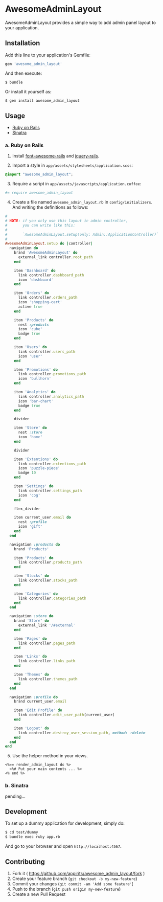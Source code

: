 # AwesomeAdminLayout

AwesomeAdminLayout provides a simple way to add admin panel layout to your application.

## Installation

Add this line to your application's Gemfile:

```ruby
gem 'awesome_admin_layout'
```

And then execute:

```sh
$ bundle
```

Or install it yourself as:

```sh
$ gem install awesome_admin_layout
```

## Usage

- [Ruby on Rails](#a-ruby-on-rails)
- [Sinatra](#b-sinatra)

### a. Ruby on Rails

1. Install [font-awesome-rails](https://github.com/bokmann/font-awesome-rails) and [jquery-rails](https://github.com/rails/jquery-rails).

2. Import a style in `app/assets/stylesheets/application.scss`:

  ```scss
  @import "awesome_admin_layout";
  ```

3. Require a script in `app/assets/javascripts/application.coffee`:

  ```coffee
  #= require awesome_admin_layout
  ```

4. Create a file named `awesome_admin_layout.rb` in `config/initializers`.
   And writing the definitions as follows:

  ```ruby
  #
  # NOTE: if you only use this layout in admin controller,
  #       you can write like this:
  #
  #       `AwesomeAdminLayout.setup(only: Admin::ApplicationController)`
  #
  AwesomeAdminLayout.setup do |controller|
    navigation do
      brand 'AwesomeAdminLayout' do
        external_link controller.root_path
      end

      item 'Dashboard' do
        link controller.dashboard_path
        icon 'dashboard'
      end

      item 'Orders' do
        link controller.orders_path
        icon 'shopping-cart'
        active true
      end

      item 'Products' do
        nest :products
        icon 'cube'
        badge true
      end

      item 'Users' do
        link controller.users_path
        icon 'user'
      end

      item 'Promotions' do
        link controller.promotions_path
        icon 'bullhorn'
      end

      item 'Analytics' do
        link controller.analytics_path
        icon 'bar-chart'
        badge true
      end

      divider

      item 'Store' do
        nest :store
        icon 'home'
      end

      divider

      item 'Extentions' do
        link controller.extentions_path
        icon 'puzzle-piece'
        badge 10
      end

      item 'Settings' do
        link controller.settings_path
        icon 'cog'
      end

      flex_divider

      item current_user.email do
        nest :profile
        icon 'gift'
      end
    end

    navigation :products do
      brand 'Products'

      item 'Products' do
        link controller.products_path
      end

      item 'Stocks' do
        link controller.stocks_path
      end

      item 'Categories' do
        link controller.categories_path
      end
    end

    navigation :store do
      brand 'Store' do
        external_link '/#external'
      end

      item 'Pages' do
        link controller.pages_path
      end

      item 'Links' do
        link controller.links_path
      end

      item 'Themes' do
        link controller.themes_path
      end
    end

    navigation :profile do
      brand current_user.email

      item 'Edit Profile' do
        link controller.edit_user_path(current_user)
      end

      item 'Logout' do
        link controller.destroy_user_session_path, method: :delete
      end
    end
  end
  ```

5. Use the helper method in your views.

  ```erb
  <%== render_admin_layout do %>
    <%# Put your main contents ... %>
  <% end %>
  ```

### b. Sinatra

pending...

## Development

To set up a dummy application for development, simply do:

```sh
$ cd test/dummy
$ bundle exec ruby app.rb
```

And go to your browser and open `http://localhost:4567`.

## Contributing

1. Fork it ( https://github.com/appirits/awesome_admin_layout/fork )
2. Create your feature branch (`git checkout -b my-new-feature`)
3. Commit your changes (`git commit -am 'Add some feature'`)
4. Push to the branch (`git push origin my-new-feature`)
5. Create a new Pull Request
